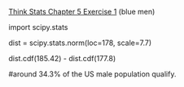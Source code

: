 [Think Stats Chapter 5 Exercise 1](http://greenteapress.com/thinkstats2/html/thinkstats2006.html#toc50) (blue men)

import scipy.stats

dist = scipy.stats.norm(loc=178, scale=7.7)

dist.cdf(185.42) - dist.cdf(177.8)

#around 34.3% of the US male population qualify.
